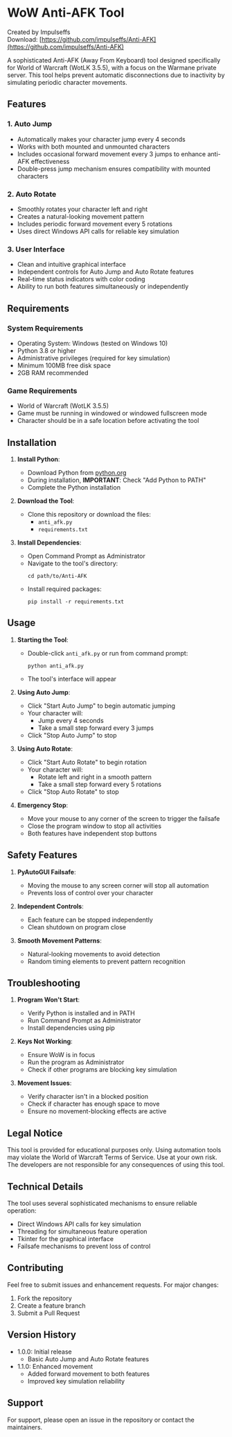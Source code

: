 # WoW Anti-AFK Tool

Created by Impulseffs  
Download: [https://github.com/impulseffs/Anti-AFK](https://github.com/impulseffs/Anti-AFK)

A sophisticated Anti-AFK (Away From Keyboard) tool designed specifically for World of Warcraft (WotLK 3.5.5), with a focus on the Warmane private server. This tool helps prevent automatic disconnections due to inactivity by simulating periodic character movements.

## Features

### 1. Auto Jump
- Automatically makes your character jump every 4 seconds
- Works with both mounted and unmounted characters
- Includes occasional forward movement every 3 jumps to enhance anti-AFK effectiveness
- Double-press jump mechanism ensures compatibility with mounted characters

### 2. Auto Rotate
- Smoothly rotates your character left and right
- Creates a natural-looking movement pattern
- Includes periodic forward movement every 5 rotations
- Uses direct Windows API calls for reliable key simulation

### 3. User Interface
- Clean and intuitive graphical interface
- Independent controls for Auto Jump and Auto Rotate features
- Real-time status indicators with color coding
- Ability to run both features simultaneously or independently

## Requirements

### System Requirements
- Operating System: Windows (tested on Windows 10)
- Python 3.8 or higher
- Administrative privileges (required for key simulation)
- Minimum 100MB free disk space
- 2GB RAM recommended

### Game Requirements
- World of Warcraft (WotLK 3.5.5)
- Game must be running in windowed or windowed fullscreen mode
- Character should be in a safe location before activating the tool

## Installation

1. **Install Python**:
   - Download Python from [python.org](https://www.python.org/downloads/)
   - During installation, **IMPORTANT**: Check "Add Python to PATH"
   - Complete the Python installation

2. **Download the Tool**:
   - Clone this repository or download the files:
     - `anti_afk.py`
     - `requirements.txt`

3. **Install Dependencies**:
   - Open Command Prompt as Administrator
   - Navigate to the tool's directory:
     ```
     cd path/to/Anti-AFK
     ```
   - Install required packages:
     ```
     pip install -r requirements.txt
     ```

## Usage

1. **Starting the Tool**:
   - Double-click `anti_afk.py` or run from command prompt:
     ```
     python anti_afk.py
     ```
   - The tool's interface will appear

2. **Using Auto Jump**:
   - Click "Start Auto Jump" to begin automatic jumping
   - Your character will:
     - Jump every 4 seconds
     - Take a small step forward every 3 jumps
   - Click "Stop Auto Jump" to stop

3. **Using Auto Rotate**:
   - Click "Start Auto Rotate" to begin rotation
   - Your character will:
     - Rotate left and right in a smooth pattern
     - Take a small step forward every 5 rotations
   - Click "Stop Auto Rotate" to stop

4. **Emergency Stop**:
   - Move your mouse to any corner of the screen to trigger the failsafe
   - Close the program window to stop all activities
   - Both features have independent stop buttons

## Safety Features

1. **PyAutoGUI Failsafe**:
   - Moving the mouse to any screen corner will stop all automation
   - Prevents loss of control over your character

2. **Independent Controls**:
   - Each feature can be stopped independently
   - Clean shutdown on program close

3. **Smooth Movement Patterns**:
   - Natural-looking movements to avoid detection
   - Random timing elements to prevent pattern recognition

## Troubleshooting

1. **Program Won't Start**:
   - Verify Python is installed and in PATH
   - Run Command Prompt as Administrator
   - Install dependencies using pip

2. **Keys Not Working**:
   - Ensure WoW is in focus
   - Run the program as Administrator
   - Check if other programs are blocking key simulation

3. **Movement Issues**:
   - Verify character isn't in a blocked position
   - Check if character has enough space to move
   - Ensure no movement-blocking effects are active

## Legal Notice

This tool is provided for educational purposes only. Using automation tools may violate the World of Warcraft Terms of Service. Use at your own risk. The developers are not responsible for any consequences of using this tool.

## Technical Details

The tool uses several sophisticated mechanisms to ensure reliable operation:

- Direct Windows API calls for key simulation
- Threading for simultaneous feature operation
- Tkinter for the graphical interface
- Failsafe mechanisms to prevent loss of control

## Contributing

Feel free to submit issues and enhancement requests. For major changes:

1. Fork the repository
2. Create a feature branch
3. Submit a Pull Request

## Version History

- 1.0.0: Initial release
  - Basic Auto Jump and Auto Rotate features
- 1.1.0: Enhanced movement
  - Added forward movement to both features
  - Improved key simulation reliability

## Support

For support, please open an issue in the repository or contact the maintainers.

